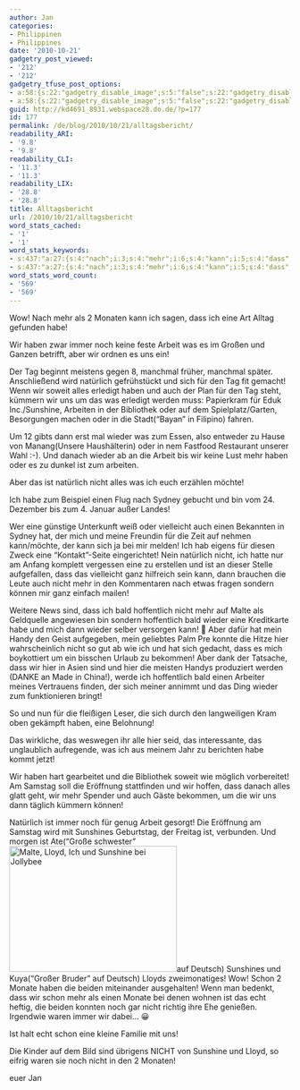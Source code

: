 ```yaml
---
author: Jan
categories:
- Philippinen
- Philippines
date: '2010-10-21'
gadgetry_post_viewed:
- '212'
- '212'
gadgetry_tfuse_post_options:
- a:58:{s:22:"gadgetry_disable_image";s:5:"false";s:22:"gadgetry_disable_video";s:5:"false";s:26:"gadgetry_disable_post_meta";s:5:"false";s:23:"gadgetry_disable_author";s:5:"false";s:31:"gadgetry_disable_published_date";s:5:"false";s:24:"gadgetry_disable_coments";s:5:"false";s:28:"gadgetry_disable_author_info";s:5:"false";s:19:"gadgetry_page_title";s:13:"default_title";s:21:"gadgetry_custom_title";s:0:"";s:21:"gadgetry_single_image";s:71:"http://jan-steinke.de/wordpress/wp-content/uploads/2010/11/IMG_1958.jpg";s:30:"gadgetry_single_img_dimensions";a:2:{i:0;s:3:"586";i:1;s:3:"319";}s:28:"gadgetry_single_img_position";s:9:"alignleft";s:24:"gadgetry_thumbnail_image";s:71:"http://jan-steinke.de/wordpress/wp-content/uploads/2010/11/IMG_1958.jpg";s:27:"gadgetry_thumbnail_position";s:7:"noalign";s:19:"gadgetry_video_link";s:0:"";s:25:"gadgetry_video_dimensions";a:2:{i:0;s:3:"590";i:1;s:3:"191";}s:23:"gadgetry_video_position";s:9:"alignleft";s:23:"gadgetry_header_element";s:7:"without";s:22:"gadgetry_select_slider";s:2:"-1";s:17:"gadgetry_page_map";s:0:"";s:25:"gadgetry_content_ads_post";s:4:"true";s:21:"gadgetry_top_ad_space";s:5:"false";s:21:"gadgetry_top_ad_image";s:0:"";s:19:"gadgetry_top_ad_url";s:0:"";s:23:"gadgetry_top_ad_adsense";s:0:"";s:28:"gadgetry_bfcontent_ads_space";s:5:"false";s:23:"gadgetry_bfcontent_type";s:5:"image";s:25:"gadgetry_bfcontent_number";s:3:"one";s:29:"gadgetry_bfcontent_ads_image1";s:0:"";s:27:"gadgetry_bfcontent_ads_url1";s:0:"";s:31:"gadgetry_bfcontent_ads_adsense1";s:0:"";s:29:"gadgetry_bfcontent_ads_image2";s:0:"";s:27:"gadgetry_bfcontent_ads_url2";s:0:"";s:31:"gadgetry_bfcontent_ads_adsense2";s:0:"";s:29:"gadgetry_bfcontent_ads_image3";s:0:"";s:27:"gadgetry_bfcontent_ads_url3";s:0:"";s:31:"gadgetry_bfcontent_ads_adsense3";s:0:"";s:29:"gadgetry_bfcontent_ads_image4";s:0:"";s:27:"gadgetry_bfcontent_ads_url4";s:0:"";s:31:"gadgetry_bfcontent_ads_adsense4";s:0:"";s:29:"gadgetry_bfcontent_ads_image5";s:0:"";s:27:"gadgetry_bfcontent_ads_url5";s:0:"";s:31:"gadgetry_bfcontent_ads_adsense5";s:0:"";s:29:"gadgetry_bfcontent_ads_image6";s:0:"";s:27:"gadgetry_bfcontent_ads_url6";s:0:"";s:31:"gadgetry_bfcontent_ads_adsense6";s:0:"";s:29:"gadgetry_bfcontent_ads_image7";s:0:"";s:27:"gadgetry_bfcontent_ads_url7";s:0:"";s:31:"gadgetry_bfcontent_ads_adsense7";s:0:"";s:19:"gadgetry_hook_space";s:5:"false";s:19:"gadgetry_hook_image";s:0:"";s:17:"gadgetry_hook_url";s:0:"";s:21:"gadgetry_hook_adsense";s:0:"";s:25:"gadgetry_content_subtitle";s:0:"";s:20:"gadgetry_content_top";s:0:"";s:23:"gadgetry_content_bottom";s:0:"";s:18:"gadgetry_seo_title";s:0:"";s:24:"gadgetry_seo_description";s:0:"";}
- a:58:{s:22:"gadgetry_disable_image";s:5:"false";s:22:"gadgetry_disable_video";s:5:"false";s:26:"gadgetry_disable_post_meta";s:5:"false";s:23:"gadgetry_disable_author";s:5:"false";s:31:"gadgetry_disable_published_date";s:5:"false";s:24:"gadgetry_disable_coments";s:5:"false";s:28:"gadgetry_disable_author_info";s:5:"false";s:19:"gadgetry_page_title";s:13:"default_title";s:21:"gadgetry_custom_title";s:0:"";s:21:"gadgetry_single_image";s:71:"http://jan-steinke.de/wordpress/wp-content/uploads/2010/11/IMG_1958.jpg";s:30:"gadgetry_single_img_dimensions";a:2:{i:0;s:3:"586";i:1;s:3:"319";}s:28:"gadgetry_single_img_position";s:9:"alignleft";s:24:"gadgetry_thumbnail_image";s:71:"http://jan-steinke.de/wordpress/wp-content/uploads/2010/11/IMG_1958.jpg";s:27:"gadgetry_thumbnail_position";s:7:"noalign";s:19:"gadgetry_video_link";s:0:"";s:25:"gadgetry_video_dimensions";a:2:{i:0;s:3:"590";i:1;s:3:"191";}s:23:"gadgetry_video_position";s:9:"alignleft";s:23:"gadgetry_header_element";s:7:"without";s:22:"gadgetry_select_slider";s:2:"-1";s:17:"gadgetry_page_map";s:0:"";s:25:"gadgetry_content_ads_post";s:4:"true";s:21:"gadgetry_top_ad_space";s:5:"false";s:21:"gadgetry_top_ad_image";s:0:"";s:19:"gadgetry_top_ad_url";s:0:"";s:23:"gadgetry_top_ad_adsense";s:0:"";s:28:"gadgetry_bfcontent_ads_space";s:5:"false";s:23:"gadgetry_bfcontent_type";s:5:"image";s:25:"gadgetry_bfcontent_number";s:3:"one";s:29:"gadgetry_bfcontent_ads_image1";s:0:"";s:27:"gadgetry_bfcontent_ads_url1";s:0:"";s:31:"gadgetry_bfcontent_ads_adsense1";s:0:"";s:29:"gadgetry_bfcontent_ads_image2";s:0:"";s:27:"gadgetry_bfcontent_ads_url2";s:0:"";s:31:"gadgetry_bfcontent_ads_adsense2";s:0:"";s:29:"gadgetry_bfcontent_ads_image3";s:0:"";s:27:"gadgetry_bfcontent_ads_url3";s:0:"";s:31:"gadgetry_bfcontent_ads_adsense3";s:0:"";s:29:"gadgetry_bfcontent_ads_image4";s:0:"";s:27:"gadgetry_bfcontent_ads_url4";s:0:"";s:31:"gadgetry_bfcontent_ads_adsense4";s:0:"";s:29:"gadgetry_bfcontent_ads_image5";s:0:"";s:27:"gadgetry_bfcontent_ads_url5";s:0:"";s:31:"gadgetry_bfcontent_ads_adsense5";s:0:"";s:29:"gadgetry_bfcontent_ads_image6";s:0:"";s:27:"gadgetry_bfcontent_ads_url6";s:0:"";s:31:"gadgetry_bfcontent_ads_adsense6";s:0:"";s:29:"gadgetry_bfcontent_ads_image7";s:0:"";s:27:"gadgetry_bfcontent_ads_url7";s:0:"";s:31:"gadgetry_bfcontent_ads_adsense7";s:0:"";s:19:"gadgetry_hook_space";s:5:"false";s:19:"gadgetry_hook_image";s:0:"";s:17:"gadgetry_hook_url";s:0:"";s:21:"gadgetry_hook_adsense";s:0:"";s:25:"gadgetry_content_subtitle";s:0:"";s:20:"gadgetry_content_top";s:0:"";s:23:"gadgetry_content_bottom";s:0:"";s:18:"gadgetry_seo_title";s:0:"";s:24:"gadgetry_seo_description";s:0:"";}
guid: http://kd4691_8931.webspace28.do.de/?p=177
id: 177
permalink: /de/blog/2010/10/21/alltagsbericht/
readability_ARI:
- '9.8'
- '9.8'
readability_CLI:
- '11.3'
- '11.3'
readability_LIX:
- '28.8'
- '28.8'
title: Alltagsbericht
url: /2010/10/21/alltagsbericht
word_stats_cached:
- '1'
- '1'
word_stats_keywords:
- s:437:"a:27:{s:4:"nach";i:3;s:4:"mehr";i:6;s:4:"kann";i:5;s:4:"dass";i:7;s:4:"eine";i:7;s:4:"habe";i:4;s:5:"haben";i:6;s:5:"immer";i:3;s:4:"noch";i:4;s:6:"arbeit";i:3;s:4:"aber";i:4;s:10:"natürlich";i:4;s:4:"sich";i:5;s:4:"für";i:7;s:5:"alles";i:3;s:4:"auch";i:4;s:4:"oder";i:5;s:4:"dann";i:4;s:6:"wieder";i:5;s:5:"nicht";i:8;s:5:"einen";i:4;s:4:"mich";i:3;s:4:"sind";i:3;s:4:"bald";i:3;s:11:"hoffentlich";i:3;s:4:"hier";i:4;s:5:"schon";i:3;}";
- s:437:"a:27:{s:4:"nach";i:3;s:4:"mehr";i:6;s:4:"kann";i:5;s:4:"dass";i:7;s:4:"eine";i:7;s:4:"habe";i:4;s:5:"haben";i:6;s:5:"immer";i:3;s:4:"noch";i:4;s:6:"arbeit";i:3;s:4:"aber";i:4;s:10:"natürlich";i:4;s:4:"sich";i:5;s:4:"für";i:7;s:5:"alles";i:3;s:4:"auch";i:4;s:4:"oder";i:5;s:4:"dann";i:4;s:6:"wieder";i:5;s:5:"nicht";i:8;s:5:"einen";i:4;s:4:"mich";i:3;s:4:"sind";i:3;s:4:"bald";i:3;s:11:"hoffentlich";i:3;s:4:"hier";i:4;s:5:"schon";i:3;}";
word_stats_word_count:
- '569'
- '569'
---
```


Wow! Nach mehr als 2 Monaten kann ich sagen, dass ich eine Art Alltag gefunden habe!
  
Wir haben zwar immer noch keine feste Arbeit was es im Großen und Ganzen betrifft, aber wir ordnen es uns ein!
  
Der Tag beginnt meistens gegen 8, manchmal früher, manchmal später. Anschließend wird natürlich gefrühstückt und sich für den Tag fit gemacht! Wenn wir soweit alles erledigt haben und auch der Plan für den Tag steht, kümmern wir uns um das was erledigt werden muss: Papierkram für Eduk Inc./Sunshine, Arbeiten in der Bibliothek oder auf dem Spielplatz/Garten, Besorgungen machen oder in die Stadt(&#8220;Bayan&#8221; in Filipino) fahren.
  
Um 12 gibts dann erst mal wieder was zum Essen, also entweder zu Hause von Manang(Unsere Haushälterin) oder in nem Fastfood Restaurant unserer Wahl :-). Und danach wieder ab an die Arbeit bis wir keine Lust mehr haben oder es zu dunkel ist zum arbeiten.

Aber das ist natürlich nicht alles was ich euch erzählen möchte!
  
Ich habe zum Beispiel einen Flug nach Sydney gebucht und bin vom 24. Dezember bis zum 4. Januar außer Landes!
  
Wer eine günstige Unterkunft weiß oder vielleicht auch einen Bekannten in Sydney hat, der mich und meine Freundin für die Zeit auf nehmen kann/möchte, der kann sich ja bei mir melden! Ich hab eigens für diesen Zweck eine &#8220;Kontakt&#8221;-Seite eingerichtet! Nein natürlich nicht, ich hatte nur am Anfang komplett vergessen eine zu erstellen und ist an dieser Stelle aufgefallen, dass das vielleicht ganz hilfreich sein kann, dann brauchen die Leute auch nicht mehr in den Kommentaren nach etwas fragen sondern können mir ganz einfach mailen!

Weitere News sind, dass ich bald hoffentlich nicht mehr auf Malte als Geldquelle angewiesen bin sondern hoffentlich bald wieder eine Kreditkarte habe und mich dann wieder selber versorgen kann! 🙂 Aber dafür hat mein Handy den Geist aufgegeben, mein geliebtes Palm Pre konnte die Hitze hier wahrscheinlich nicht so gut ab wie ich und hat sich gedacht, dass es mich boykottiert um ein bisschen Urlaub zu bekommen! Aber dank der Tatsache, dass wir hier in Asien sind und hier die meisten Handys produziert werden (DANKE an Made in China!), werde ich hoffentlich bald einen Arbeiter meines Vertrauens finden, der sich meiner annimmt und das Ding wieder zum funktionieren bringt!

So und nun für die fleißigen Leser, die sich durch den langweiligen Kram oben gekämpft haben, eine Belohnung!
  
Das wirkliche, das weswegen ihr alle hier seid, das interessante, das unglaublich aufregende, was ich aus meinem Jahr zu berichten habe kommt jetzt!
  
Wir haben hart gearbeitet und die Bibliothek soweit wie möglich vorbereitet! Am Samstag soll die Eröffnung stattfinden und wir hoffen, dass danach alles glatt geht, wir mehr Spender und auch Gäste bekommen, um die wir uns dann täglich kümmern können!
  
Natürlich ist immer noch für genug Arbeit gesorgt! Die Eröffnung am Samstag wird mit Sunshines Geburtstag, der Freitag ist, verbunden. Und morgen ist Ate(&#8220;Große schwester&#8221; [<img class="alignright size-medium wp-image-178" title="Familienbild" src="https://jan-steinke.de/wordpress/wp-content/uploads/2010/10/IMG_3728-300x225.jpg" alt="Malte, Lloyd, Ich und Sunshine bei Jollybee" width="300" height="225" />](https://jan-steinke.de/wordpress/wp-content/uploads/2010/10/IMG_3728.jpg)auf Deutsch) Sunshines und Kuya(&#8220;Großer Bruder&#8221; auf Deutsch) Lloyds zweimonatiges! Wow! Schon 2 Monate haben die beiden miteinander ausgehalten! Wenn man bedenkt, dass wir schon mehr als einen Monate bei denen wohnen ist das echt heftig, die beiden konnten noch gar nicht richtig ihre Ehe genießen. Irgendwie waren immer wir dabei&#8230; 😀
  
Ist halt echt schon eine kleine Familie mit uns!

Die Kinder auf dem Bild sind übrigens NICHT von Sunshine und Lloyd, so eifrig waren sie noch nicht in den 2 Monaten!

euer Jan